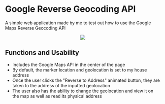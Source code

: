 # Google Reverse Geocoding API
A simple web application made by me to test out how to use the Google Maps Reverse Geocoding API

<p align="center">
  <img src="https://media.giphy.com/media/88i68Lw9pt14AjqlCA/giphy.gif" width="auto" height="auto">
</p>

## Functions and Usability
- Includes the Google Maps API in the center of the page
- By default, the marker location and geolocation is set to my house address
- Once the user clicks the "Reverse to Address" animated button, they are taken to the address of the inputted geolocation
- The user also has the ability to change the geolocation and view it on the map as well as read its physical address
